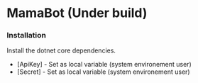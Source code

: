 # MamaBot (Under build)

### Installation


Install the dotnet core dependencies.
* [ApiKey] - Set as local variable (system environement user)
* [Secret] - Set as local variable (system environement user)
